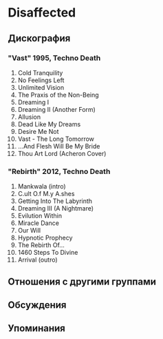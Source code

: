 # Disaffected



## Дискография

### "Vast" 1995, Techno Death

1. Cold Tranquility
2. No Feelings Left
3. Unlimited Vision
4. The Praxis of the Non-Being
5. Dreaming I
6. Dreaming II (Another Form)
7. Allusion
8. Dead Like My Dreams
9. Desire Me Not
10. Vast - The Long Tomorrow
11. ...And Flesh Will Be My Bride
12. Thou Art Lord (Acheron Cover)

### "Rebirth" 2012, Techno Death

01. Mankwala (intro)
02. C.ult O.f M.y A.shes
03. Getting Into The Labyrinth
04. Dreaming III (A Nightmare)
05. Evilution Within
06. Miracle Dance
07. Our Will
08. Hypnotic Prophecy
09. The Rebirth Of...
10. 1460 Steps To Divine 
11. Arrival (outro) 


## Отношения с другими группами


## Обсуждения


## Упоминания

